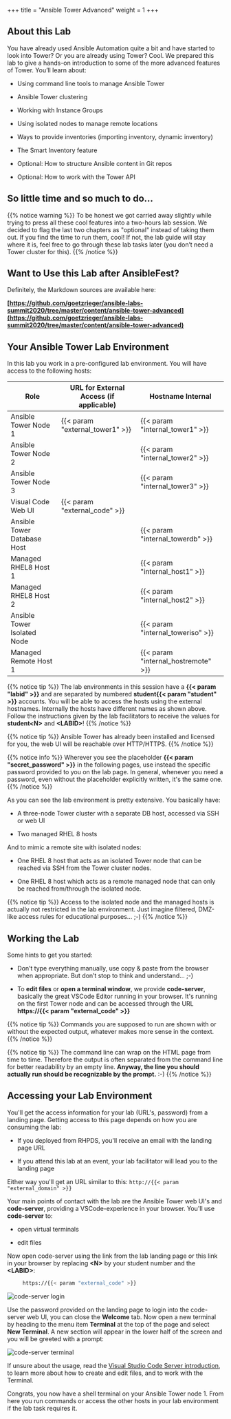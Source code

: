 +++
title = "Ansible Tower Advanced"
weight = 1
+++

## About this Lab

You have already used Ansible Automation quite a bit and have started to
look into Tower? Or you are already using Tower? Cool. We prepared this
lab to give a hands-on introduction to some of the more advanced
features of Tower. You’ll learn about:

- Using command line tools to manage Ansible Tower

- Ansible Tower clustering

- Working with Instance Groups

- Using isolated nodes to manage remote locations

- Ways to provide inventories (importing inventory, dynamic inventory)

- The Smart Inventory feature

- Optional: How to structure Ansible content in Git repos

- Optional: How to work with the Tower API

## So little time and so much to do…

{{% notice warning %}}
To be honest we got carried away slightly while trying to press all these cool features into a two-hours lab session. We decided to flag the last two chapters as "optional" instead of taking them out. If you find the time to run them, cool\! If not, the lab guide will stay where it is, feel free to go through these lab tasks later (you don’t  need a Tower cluster for this).
{{% /notice %}}

## Want to Use this Lab after AnsibleFest?

Definitely, the Markdown sources are available here:

**[https://github.com/goetzrieger/ansible-labs-summit2020/tree/master/content/ansible-tower-advanced](https://github.com/goetzrieger/ansible-labs-summit2020/tree/master/content/ansible-tower-advanced)**

## Your Ansible Tower Lab Environment

In this lab you work in a pre-configured lab environment. You will have
access to the following hosts:

| Role                         | URL for External Access (if applicable)  | Hostname Internal                   |
| ---------------------------- | ---------------------------------- | ----------------------------------- |
| Ansible Tower Node 1         | {{< param "external_tower1" >}}    | {{< param "internal_tower1" >}}     |
| Ansible Tower Node 2         |                                    | {{< param "internal_tower2" >}}     |
| Ansible Tower Node 3         |                                    | {{< param "internal_tower3" >}}     |
| Visual Code Web UI           | {{< param "external_code" >}}      |                                     |
| Ansible Tower Database Host  |                                    | {{< param "internal_towerdb" >}}    |
| Managed RHEL8 Host 1         |                                    | {{< param "internal_host1" >}}      |
| Managed RHEL8 Host 2         |                                    | {{< param "internal_host2" >}}      |
| Ansible Tower Isolated Node  |                                    | {{< param "internal_toweriso" >}}   |
| Managed Remote Host 1        |                                    | {{< param "internal_hostremote" >}} |

{{% notice tip %}}
The lab environments in this session have a **{{< param "labid" >}}** and are separated by numbered **student{{< param "student" >}}** accounts. You will be able to access the hosts using the external hostnames. Internally the hosts have different names as shown above. Follow the instructions given by the lab facilitators to receive the values for **student\<N>** and **\<LABID>**!
{{% /notice %}}

{{% notice tip %}}
Ansible Tower has already been installed and licensed for you, the web UI will be reachable over HTTP/HTTPS.
{{% /notice %}}

{{% notice info %}}
Wherever you see the placeholder **{{< param "secret_password" >}}** in the following pages, use instead the specific password provided to you on the lab page. In general, whenever you need a password, even without the placeholder explicitly written, it's the same one.
{{% /notice %}}

As you can see the lab environment is pretty extensive. You basically
have:

- A three-node Tower cluster with a separate DB host, accessed via SSH or web UI

- Two managed RHEL 8 hosts

And to mimic a remote site with isolated nodes:

- One RHEL 8 host that acts as an isolated Tower node that can be reached via SSH from the Tower cluster nodes.

- One RHEL 8 host which acts as a remote managed node that can only be reached from/through the isolated node.

<!-- A diagram says more then a thousand words:

![tower diagram.png](../../images/tower_diagram.png) -->

{{% notice tip %}}
Access to the isolated node and the managed hosts is actually not restricted in the lab environment. Just imagine filtered, DMZ-like access rules for educational purposes… ;-)
{{% /notice %}}

## Working the Lab

Some hints to get you started:

- Don’t type everything manually, use copy & paste from the browser when appropriate. But don’t stop to think and understand… ;-)

- To **edit files** or **open a terminal window**, we provide **code-server**, basically the great VSCode Editor running in your browser. It's running on the first Tower node and can be accessed through the URL **https://{{< param "external_code" >}}**

{{% notice tip %}}
Commands you are supposed to run are shown with or without the expected output, whatever makes more sense in the context.
{{% /notice %}}

{{% notice tip %}}
The command line can wrap on the HTML page from time to time. Therefore the output is often separated from the command line for better readability by an empty line. **Anyway, the line you should actually run should be recognizable by the prompt.** :-)
{{% /notice %}}

## Accessing your Lab Environment

You'll get the access information for your lab (URL's, password) from a landing page. Getting access to this page depends on how you are consuming the lab:

- If you deployed from RHPDS, you'll receive an email with the landing page URL

- If you attend this lab at an event, your lab facilitator will lead you to the landing page

Either way you'll get an URL similar to this: `http://{{< param "external_domain" >}}`

Your main points of contact with the lab are the Ansible Tower web UI's and **code-server**, providing a VSCode-experience in your browser. You'll use **code-server** to:

- open virtual terminals

- edit files

Now open code-server using the link from the lab landing page or this link in your browser by replacing **\<N\>** by your student number and the **\<LABID\>**:

```bash
     https://{{< param "external_code" >}}
```

![code-server login](../../images/vscode-pwd.png)

Use the password provided on the landing page to login into the code-server web UI, you can close the **Welcome** tab. Now open a new terminal by heading to the menu item **Terminal** at the top of the page and select **New Terminal**. A new section will appear in the lower half of the screen and you will be greeted with a prompt:

![code-server terminal](../../images/vscode-terminal.png)

If unsure about the usage, read the [Visual Studio Code Server introduction](../../vscode-intro/), to learn more about how to create and edit files, and to work with the Terminal.

Congrats, you now have a shell terminal on your Ansible Tower node 1. From here you run commands or access the other hosts in your lab environment if the lab task requires it.
